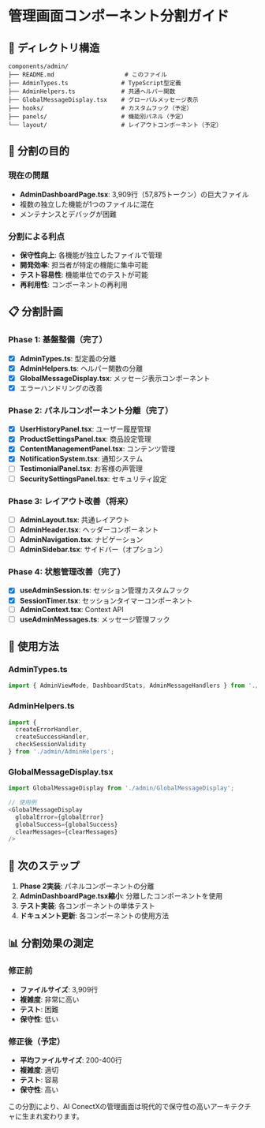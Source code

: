 # 管理画面コンポーネント分割ガイド

## 📁 ディレクトリ構造

```
components/admin/
├── README.md                    # このファイル
├── AdminTypes.ts               # TypeScript型定義
├── AdminHelpers.ts             # 共通ヘルパー関数
├── GlobalMessageDisplay.tsx    # グローバルメッセージ表示
├── hooks/                      # カスタムフック（予定）
├── panels/                     # 機能別パネル（予定）
└── layout/                     # レイアウトコンポーネント（予定）
```

## 🎯 分割の目的

### 現在の問題
- **AdminDashboardPage.tsx**: 3,909行（57,875トークン）の巨大ファイル
- 複数の独立した機能が1つのファイルに混在
- メンテナンスとデバッグが困難

### 分割による利点
- **保守性向上**: 各機能が独立したファイルで管理
- **開発効率**: 担当者が特定の機能に集中可能
- **テスト容易性**: 機能単位でのテストが可能
- **再利用性**: コンポーネントの再利用

## 📋 分割計画

### Phase 1: 基盤整備（完了）
- [x] **AdminTypes.ts**: 型定義の分離
- [x] **AdminHelpers.ts**: ヘルパー関数の分離
- [x] **GlobalMessageDisplay.tsx**: メッセージ表示コンポーネント
- [x] エラーハンドリングの改善

### Phase 2: パネルコンポーネント分離（完了）
- [x] **UserHistoryPanel.tsx**: ユーザー履歴管理
- [x] **ProductSettingsPanel.tsx**: 商品設定管理
- [x] **ContentManagementPanel.tsx**: コンテンツ管理
- [x] **NotificationSystem.tsx**: 通知システム
- [ ] **TestimonialPanel.tsx**: お客様の声管理
- [ ] **SecuritySettingsPanel.tsx**: セキュリティ設定

### Phase 3: レイアウト改善（将来）
- [ ] **AdminLayout.tsx**: 共通レイアウト
- [ ] **AdminHeader.tsx**: ヘッダーコンポーネント
- [ ] **AdminNavigation.tsx**: ナビゲーション
- [ ] **AdminSidebar.tsx**: サイドバー（オプション）

### Phase 4: 状態管理改善（完了）
- [x] **useAdminSession.ts**: セッション管理カスタムフック
- [x] **SessionTimer.tsx**: セッションタイマーコンポーネント
- [ ] **AdminContext.tsx**: Context API
- [ ] **useAdminMessages.ts**: メッセージ管理フック

## 🔧 使用方法

### AdminTypes.ts
```typescript
import { AdminViewMode, DashboardStats, AdminMessageHandlers } from './admin/AdminTypes';
```

### AdminHelpers.ts
```typescript
import { 
  createErrorHandler, 
  createSuccessHandler, 
  checkSessionValidity 
} from './admin/AdminHelpers';
```

### GlobalMessageDisplay.tsx
```typescript
import GlobalMessageDisplay from './admin/GlobalMessageDisplay';

// 使用例
<GlobalMessageDisplay
  globalError={globalError}
  globalSuccess={globalSuccess}
  clearMessages={clearMessages}
/>
```

## 🚀 次のステップ

1. **Phase 2実装**: パネルコンポーネントの分離
2. **AdminDashboardPage.tsx縮小**: 分離したコンポーネントを使用
3. **テスト実装**: 各コンポーネントの単体テスト
4. **ドキュメント更新**: 各コンポーネントの使用方法

## 📊 分割効果の測定

### 修正前
- **ファイルサイズ**: 3,909行
- **複雑度**: 非常に高い
- **テスト**: 困難
- **保守性**: 低い

### 修正後（予定）
- **平均ファイルサイズ**: 200-400行
- **複雑度**: 適切
- **テスト**: 容易
- **保守性**: 高い

この分割により、AI ConectXの管理画面は現代的で保守性の高いアーキテクチャに生まれ変わります。